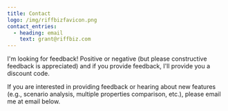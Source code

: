 ```yaml
---
title: Contact
logo: /img/riffbizfavicon.png
contact_entries:
  - heading: email
    text: grant@riffbiz.com
---
```

I'm looking for feedback!  Positive or negative (but please constructive feedback is appreciated) and if you provide feedback, I'll provide you a discount code.

If you are interested in providing feedback or hearing about new features (e.g., scenario analysis, multiple properties comparison, etc.), please email me at email below.
